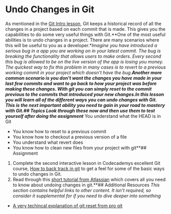 # Undo Changes in Git
As mentioned in the [Git Intro lesson](http://www.theodinproject.com/courses/web-development-101/lessons/introduction-to-git), Git keeps a historical record of all the changes in a project based on each commit that is made. This gives you the capabilities to do some very useful things with Git.**One of the most useful abilities is to undo changes in a project. There are many scenarios where this will be useful to you as a developer.**Imagine you have introduced a serious bug in a app you are working on in your latest commit. The bug is breaking the functionality that allows users to make orders. Every second this bug is allowed to be on the live version of the app is losing you money. The quickest way to fix this problem in many cases is to revert to a previous working commit in your project which doesn't have the bug.**Another more common scenario is you don't want the changes you have made in your last few commits and want to go back to how your project was before making these changes. With git you can simply reset to the commit previous to the commits that introduced your new changes.**In this lesson you will learn all of the different ways you can undo changes with Git. This is the next important ability you need to gain in your road to mastery with Git.**##  Topics
*Look through these now and then use them to test yourself after doing the assignment**** You understand what the HEAD is in Git
* You know how to reset to a previous commit
* You know how to checkout a previous version of a file
* You understand what revert does
* You know how to clean new files from your project with git**## Assignment
1. Complete the second interactive lesson in Codecademys excellent Git course, [How to back track in git](https://www.codecademy.com/learn/learn-git) to get a feel for some of the basic ways to undo changes in Git.
2. Read through this [short tutorial from Atlassian](https://www.atlassian.com/git/tutorials/undoing-changes) which covers all you need to know about undoing changes in git.**## Additional Resources
*This section contains helpful links to other content. It isn't required, so consider it supplemental for if you need to dive deeper into something*
* [A very techincal explanation of git reset from pro git](https://git-scm.com/book/en/v2/Git-Tools-Reset-Demystified) 
